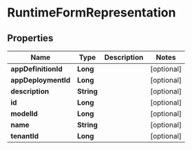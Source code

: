 
# RuntimeFormRepresentation

## Properties
Name | Type | Description | Notes
------------ | ------------- | ------------- | -------------
**appDefinitionId** | **Long** |  |  [optional]
**appDeploymentId** | **Long** |  |  [optional]
**description** | **String** |  |  [optional]
**id** | **Long** |  |  [optional]
**modelId** | **Long** |  |  [optional]
**name** | **String** |  |  [optional]
**tenantId** | **Long** |  |  [optional]



